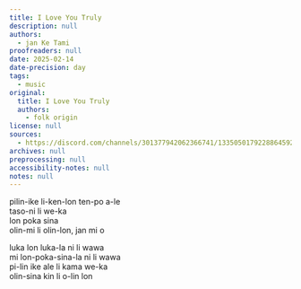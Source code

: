 ```yaml
---
title: I Love You Truly
description: null
authors:
  - jan Ke Tami
proofreaders: null
date: 2025-02-14
date-precision: day
tags:
  - music
original:
  title: I Love You Truly
  authors:
    - folk origin
license: null
sources:
  - https://discord.com/channels/301377942062366741/1335050179228864592/1339955918036668528
archives: null
preprocessing: null
accessibility-notes: null
notes: null
---
```


pilin-ike li-ken-lon ten-po a-le  \
taso-ni li we-ka  \
lon poka sina  \
olin-mi li olin-lon, jan mi o

luka lon luka-la ni li wawa  \
mi lon-poka-sina-la ni li wawa  \
pi-lin ike ale li kama we-ka  \
olin-sina kin li o-lin lon

